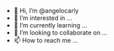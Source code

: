 - 👋 Hi, I’m @angelocarly
- 👀 I’m interested in ...
- 🌱 I’m currently learning ...
- 💞️ I’m looking to collaborate on ...
- 📫 How to reach me ...

<!---
angelocarly/angelocarly is a ✨ special ✨ repository because its `README.md` (this file) appears on your GitHub profile.
You can click the Preview link to take a look at your changes.
--->
